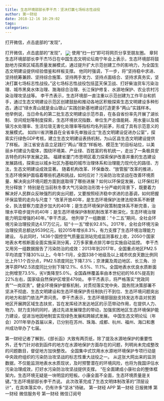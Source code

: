 ```yaml
---
title: 生态环境部部长李干杰：坚决打赢七场标志性战役
author: 第一财经
date: 2018-12-16 10:29:02
tags: 
categories: 
---
```

打开微信，点击底部的“发现”，
<!-- more -->
打开微信，点击底部的“发现”，
<img align="center" border="0" src="https://imgcdn.yicai.com/uppics/images/2018/12/e1141706df07c32edeb56c1f2c811e6f.jpg" />
使用“扫一扫”即可将网页分享至朋友圈。
章轲
生态环境部部长李干杰15日在中国生态文明论坛南宁年会上表示，生态环境部将鼓励地方探索区域高质量发展模式，通过提升扩大示范创建工作的影响力，为全国生态文明建设提供经验借鉴和样板支撑。
他同时强调，下一步，将“坚持稳中求进、坚持统筹兼顾、坚持综合施策、坚持两手发力、坚持点面结合、坚持求真务实，坚决打赢七场标志性战役。”这七场标志性战役包括蓝天保卫战、打好柴油货车污染治理、城市黑臭水体治理、渤海综合治理、长江保护修复、水源地保护、农业农村污染治理攻坚战等。
李干杰表示，生态环境部一直注重以示范创建为工作平台和抓手，通过生态文明建设示范区创建鼓励和推动各地区积极探索生态文明建设多种形态，通过“绿水青山就是金山银山”实践创新基地建设打造更多“两山”实践样本。
他举例说，当日命名的第二批生态文明建设示范市县，在各自省份率先开展了湖长制、空间规划等制度探索，生态环境状况指数、单位生产总值能耗、用水量以及城镇污水处理率、生活垃圾无害化处理率等指标均名列前茅，形成了具有示范意义的发展模式。
如四川省洪雅县在全省率先单独设立“生态文明建设促进办公室”，探索实行绿色GDP考核，建立生态文明建设表扬机制，为山区县生态文明建设提供了样板。
浙江省安吉县立足践行“两山”理念“样板地、模范生”的目标站位，以美丽乡村建设为载体，围绕环境美、产业绿、百姓富的有机统一，走出了一条极具安吉特色的科学发展之路。
福建省厦门市思明区着力探索保护改善并重的生态建设发展路线，探索出以城乡社区为基础的城市治理体系和治理能力现代化的路径、方法，生态文明建设成效显著。
随着机构改革、环保垂改、“放管服”改革的推进，生态环境保护面临着哪些机遇和挑战，如何应对？污染防治攻坚战在改善环境质量、解决突出环境问题方面到底取得了哪些进展？如何以环保促发展，让环保红利充分释放？
特别是在当前秋冬季大气污染防治形势十分严峻的背景下，既要着力解决好人民群众反映强烈的突出问题，又要按照经济稳中求进的总基调，如何把握环保监管的走向与尺度？
“改革开放40年，是生态环境保护法律法规体系不断健全，执法督察力度逐步加大的40年；是生态环境保护政策制度体系不断完善，治理水平稳步提升的40年；是生态环境保护体制机制改革不断深化，生态环境治理能力明显增强的40年。”李干杰说。
他列举了一组数据：“十二五”期间，全社会环境污染治理投资达4.17万亿元，较“十一五”增长92.8%。2017年，全社会环境污染治理投资总额达9539亿元，较2015年增长8.3%，有力支撑了生态环境治理能力建设。
与此同时，1436个国控空气质量监测站完成监测事权上收，2050个国家地表水考核断面全面实施采测分离，2万多家重点排污单位实施自动监控。
李干杰又用另一组数据报告了污染防治的成效：2013年到2017年，全国重点地区PM2.5平均浓度下降30%以上。今年1-11月，全国338个地级及以上城市优良天数比例同比上升1.1个百分点，PM2.5浓度同比下降7.3%；京津冀及周边地区、长三角、汾渭平原PM2.5浓度同比分别下降12.1%、6.5%、11.1%。全国地表水优良水质断面比例增至73.5%，劣Ⅴ类降至5.0%。全国森林覆盖率由本世纪初的16.6%提高到22%左右，国家级自然保护区增至479处。
李干杰表示，将严格落实“党政同责”“一岗双责”。健全环境保护督察机制，对贯彻落实党中央、国务院决策部署不坚决不彻底、生态文明建设和生态环境保护责任制执行不到位、生态环境问题突出的地方和部门依法严肃问责。
李干杰表示，生态环境部鼓励支持发达市县对贫困地区开展跨区域生态扶贫，旨在发挥经济发达地区的示范带动作用，在提供人力、物力、财力支持的同时，通过先进发展理念的带动，加强贫困地区生态环境保护能力建设，促进当地因地制宜实现绿色发展和跨越式发展。
中国生态文明论坛（年会）2011年举办首届以来，已分别在苏州、珠海、成都、杭州、福州、海口和惠州成功举办了七届。
 
 
第一财经记者了解到，《部长函》大致有两页纸，除了提及水源地保护的重要性外，还专门针对收到函件的地方在水源地保护方面存在的问题，列明尚未完成整改的问题数目，督促地方加快整改。
全国集中式饮用水水源地环境保护专项行动是中央政府组织的污染防治攻坚战的标志性重大战役之一。
从这张大网出来的监测数据，不仅能监测地表水水质现状，及时预警潜在的环境风险，也将为我国评估水污染治理成效，打好水污染防治攻坚战提供支撑。
“在全面建成小康社会的整体框架内，生态环境无疑是一块明显的短板。小康全面不全面，生态环境质量是关键。”生态环境部部长李干杰说。
此次改革完成了生态文明体制改革的“顶层设计”，在具体落实中，仍有许多“坚冰”待破。
第一财经
APP
第一财经
日报微博
第一财经
微信服务号
第一财经
微信订阅号
